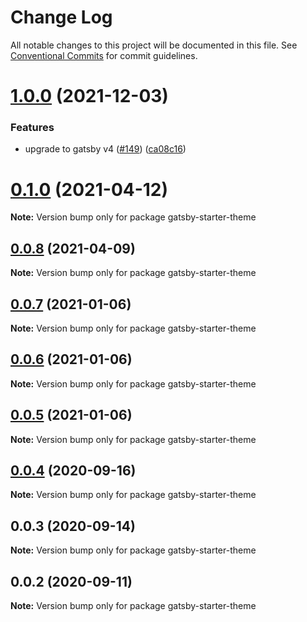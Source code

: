 # Change Log

All notable changes to this project will be documented in this file.
See [Conventional Commits](https://conventionalcommits.org) for commit guidelines.

# [1.0.0](https://github.com/gatsbyjs/themes/compare/gatsby-starter-theme@0.1.0...gatsby-starter-theme@1.0.0) (2021-12-03)

### Features

- upgrade to gatsby v4 ([#149](https://github.com/gatsbyjs/themes/issues/149)) ([ca08c16](https://github.com/gatsbyjs/themes/commit/ca08c168431b48ebc16fcdded16f4e02c852e41b))

# [0.1.0](https://github.com/gatsbyjs/themes/compare/gatsby-starter-theme@0.0.8...gatsby-starter-theme@0.1.0) (2021-04-12)

**Note:** Version bump only for package gatsby-starter-theme

## [0.0.8](https://github.com/gatsbyjs/themes/compare/gatsby-starter-theme@0.0.7...gatsby-starter-theme@0.0.8) (2021-04-09)

**Note:** Version bump only for package gatsby-starter-theme

## [0.0.7](https://github.com/gatsbyjs/themes/compare/gatsby-starter-theme@0.0.6...gatsby-starter-theme@0.0.7) (2021-01-06)

**Note:** Version bump only for package gatsby-starter-theme

## [0.0.6](https://github.com/gatsbyjs/themes/compare/gatsby-starter-theme@0.0.5...gatsby-starter-theme@0.0.6) (2021-01-06)

**Note:** Version bump only for package gatsby-starter-theme

## [0.0.5](https://github.com/gatsbyjs/themes/compare/gatsby-starter-theme@0.0.4...gatsby-starter-theme@0.0.5) (2021-01-06)

**Note:** Version bump only for package gatsby-starter-theme

## [0.0.4](https://github.com/gatsbyjs/themes/compare/gatsby-starter-theme@0.0.3...gatsby-starter-theme@0.0.4) (2020-09-16)

**Note:** Version bump only for package gatsby-starter-theme

## 0.0.3 (2020-09-14)

**Note:** Version bump only for package gatsby-starter-theme

## 0.0.2 (2020-09-11)

**Note:** Version bump only for package gatsby-starter-theme
